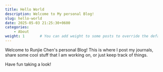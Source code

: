 ```yaml
---
title: Hello World
description: Welcome to My personal Blog!
slug: hello-world
date: 2025-05-03 21:25:30+0600
categories:
    - About
weight: 1       # You can add weight to some posts to override the default sorting (date descending)
---
```


Welcome to Runjie Chen's personal Blog! This is where I post my journals, share some cool stuff that I am working on, or just keep track of things.

Have fun taking a look!